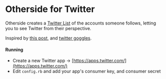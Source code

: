 # Otherside for Twitter

Otherside creates a [Twitter List](https://twitter.com/lists) of the accounts someone follows, letting you to see Twitter from their perspective.

Inspired by [this post](http://parkerhiggins.net/2015/12/a-twitter-list-of-somebody-elses-timeline/), and [twitter goggles](https://github.com/ardubs/goggles).

#### Running

* Create a new Twitter app → [https://apps.twitter.com/](https://apps.twitter.com/)
* Edit `config.rb` and add your app's consumer key, and consumer secret